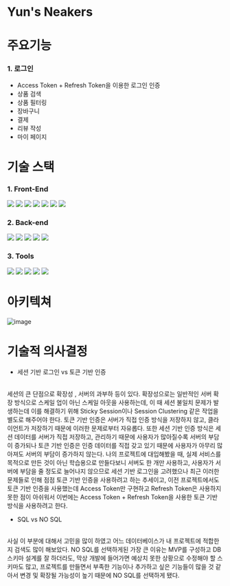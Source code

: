 <h1>Yun's Neakers</h1>

# 주요기능
### 1. 로그인
* Access Token + Refresh Token을 이용한 로그인 인증
* 상품 검색
* 상품 필터링
* 장바구니
* 결제
* 리뷰 작성
* 마이 페이지

# 기술 스택
### 1. Front-End
<div display="flex"><img src="https://img.shields.io/badge/html5-E34F26?style=for-the-badge&logo=html5&logoColor=white">
<img src="https://img.shields.io/badge/css-1572B6?style=for-the-badge&logo=css3&logoColor=white">
<img src="https://img.shields.io/badge/javascript-F7DF1E?style=for-the-badge&logo=javascript&logoColor=black">
<img src="https://img.shields.io/badge/react-61DAFB?style=for-the-badge&logo=react&logoColor=black">
<img src="https://img.shields.io/badge/react--query-FF4154?style=for-the-badge&logo=react&logoColor=white">
<img src="https://img.shields.io/badge/zustand-yellow?style=for-the-badge&logo=&logo=zustand&Color=black">
<img src="https://img.shields.io/badge/emotion-green?style=for-the-badge&logo=&logo=emotion&Color=black">
</div>

### 2. Back-end
<div display="flex">
<img src="https://img.shields.io/badge/express-000000?style=for-the-badge&logo=Express&logoColor=white">
<img src="https://img.shields.io/badge/node.js-339933?style=for-the-badge&logo=Node.js&logoColor=white">
<img src="https://img.shields.io/badge/mongoDB-47A248?style=for-the-badge&logo=MongoDB&logoColor=white">
<img src="https://img.shields.io/badge/mongoose-339933?style=for-the-badge&logo=mongoose&logoColor=white">
<img src="https://img.shields.io/badge/JWT Token-000000?style=for-the-badge&logo=JSON-Web-Tokens&logoColor=white">
</div>

### 3. Tools
<div display="flex">
<img src="https://img.shields.io/badge/AWS EC2-FF9900?style=for-the-badge&logo=amazonaws&logoColor=white">
<img src="https://img.shields.io/badge/github-181717?style=for-the-badge&logo=github&logoColor=white">
<img src="https://img.shields.io/badge/Netlify-00C7B7?style=for-the-badge&logo=netlify&logoColor=white">
<img src="https://img.shields.io/badge/PM2-2B037A?style=for-the-badge&logo=PM2&logoColor=white">
<img src="https://img.shields.io/badge/NGINX-009639?style=for-the-badge&logo=NGINX&logoColor=white">
</div>

# 아키텍쳐

![image](https://user-images.githubusercontent.com/58474431/225018981-7227cb09-6e75-456f-b39f-955932cd8f12.png)

# 기술적 의사결정

* 세션 기반 로그인 vs 토큰 기반 인증
<br/>
세션의 큰 단점으로 확장성 , 서버의 과부하 등이 있다.
확장성으로는 일반적인 서버 확장 방식으로 스케일 업이 아닌 스케일 아웃을 사용하는데, 이 때 세션 불일치 문제가 발생하는데
이를 해결하기 위해 Sticky Session이나 Session Clustering 같은 작업을 별도로 해주어야 한다.
토큰 기반 인증은 서버가 직접 인증 방식을 저장하지 않고, 클라이언트가 저장하기 때문에 이러한 문제로부터 자유롭다.
또한 세션 기반 인증 방식은 세션 데이터를 서버가 직접 저장하고, 관리하기 때문에 사용자가 많아질수록 서버의 부담이 증가되나
토큰 기반 인증은 인증 데이터를 직접 갖고 있기 때문에 사용자가 아무리 많아져도 서버의 부담이 증가하지 않는다.
나의 프로젝트에 대입해봤을 때, 실제 서비스를 목적으로 만든 것이 아닌 학습용으로 만들다보니 서버도 한 개만 사용하고,
사용자가 서버에 부담을 줄 정도로 늘어나지 않으므로 세션 기반 로그인을 고려했으나 최근 이러한 문제들로 인해
점점 토큰 기반 인증을 사용하려고 하는 추세이고, 이전 프로젝트에서도 토큰 기반 인증을 사용했는데 Access Token만 구현하고
Refresh Token은 사용하지 못한 점이 아쉬워서 이번에는 Access Token + Refresh Token을 사용한 토큰 기반 방식을 사용하려고 한다.

* SQL vs NO SQL
<br/>
사실 이 부분에 대해서 고민을 많이 하였고 어느 데이터베이스가 내 프로젝트에 적합한지 검색도 많이 해보았다. 
NO SQL를 선택하게된 가장 큰 이유는 MVP를 구성하고 DB 스키마 설계를 잘 하더라도,
막상 개발에 들어가면 예상치 못한 상황으로 수정해야 할 스키마도 많고, 프로젝트를 만들면서 부족한 기능이나 추가하고 싶은 기능들이 많을 것 같아서
변경 및 확장될 가능성이 높기 때문에 NO SQL를 선택하게 됐다.
